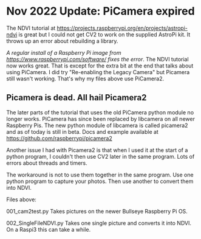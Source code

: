# Nov 2022 Update: PiCamera expired

The NDVI tutorial at https://projects.raspberrypi.org/en/projects/astropi-ndvi is great but I could not get CV2 to work on the supplied AstroPi kit.
It throws up an error about rebuilding a library. 

*A regular install of a Raspberry Pi image from https://www.raspberrypi.com/software/ fixes the error*. The NDVI tutorial now works great.
That is except for the extra bit at the end that talks about using PiCamera. I did try "Re-enabling the Legacy Camera" but Picamera still wasn't working. That's why my files above use PiCamera2.

## Picamera is dead. All hail Picamera2

The later parts of the tutorial that uses the old PiCamera python module no longer works. PiCamera has since been replaced by libcamera on all newer Raspberry Pis. The new python module of libcamera is called picamera2 and as of today is still in beta. Docs and example available at https://github.com/raspberrypi/picamera2

Another issue I had with Picamera2 is that when I used it at the start of a python program, I couldn't then use CV2 later in the same program. Lots of errors about threads and timers.

The workaround is not to use them together in the same program. Use one python program to capture your photos. Then use another to convert them into NDVI.

Files above:

001_cam2test.py Takes pictures on the newer Bullseye Raspberry Pi OS.

002_SingleFileNDVI.py Takes one single picture and converts it into NDVI. On a Raspi3 this can take a while.
